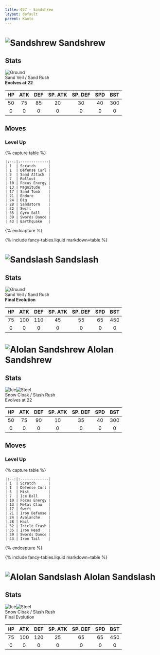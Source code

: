 ```yaml
---
title: 027 - Sandshrew
layout: default
parent: Kanto
---
```


# ![Sandshrew](https://serebii.net/pokedex-sm/icon/027.png) Sandshrew
## Stats

![Ground](https://archives.bulbagarden.net/media/upload/thumb/2/27/Ground_icon_SwSh.png/64px-Ground_icon_SwSh.png)  
Sand Veil / Sand Rush  
**Evolves at 22**

| HP | ATK | DEF | SP. ATK | SP. DEF | SPD | BST |
|:--:|:---:|:---:|:-------:|:-------:|:---:|:---:|
| 50 | 75  | 85  | 20      | 30      | 40  | 300 |
| 0  | 0   | 0   | 0       | 0       | 0   | 0   |

## Moves
### Level Up

{% capture table %}
```table
|:--:|:-------------|
| 1  | Scratch      |
| 1  | Defense Curl |
| 5  | Sand Attack  |
| 7  | Rollout      |
| 10 | Focus Energy |
| 13 | Magnitude    |
| 17 | Sand Tomb    |
| 21 | Endure       |
| 24 | Dig          |
| 28 | Sandstorm    |
| 32 | Swift        |
| 35 | Gyro Ball    |
| 39 | Swords Dance |
| 43 | Earthquake   |
```
{% endcapture %}

<div markdown="0">{% include fancy-tables.liquid markdown=table %}</div>

# ![Sandslash](https://serebii.net/pokedex-sm/icon/028.png) Sandslash
## Stats

![Ground](https://archives.bulbagarden.net/media/upload/thumb/2/27/Ground_icon_SwSh.png/64px-Ground_icon_SwSh.png)   
Sand Veil / Sand Rush  
**Final Evolution**

| HP | ATK  | DEF  | SP. ATK | SP. DEF | SPD | BST |
|:--:|:----:|:----:|:-------:|:-------:|:---:|:---:|
| 75 | 100  | 110  | 45      | 55      | 65  | 450 |
| 0  | 0    | 0    | 0       | 0       | 0   | 0   |

# ![Alolan Sandshrew](https://serebii.net/pokedex-sm/icon/027-a.png) Alolan Sandshrew
## Stats

![Ice](https://archives.bulbagarden.net/media/upload/thumb/1/15/Ice_icon_SwSh.png/64px-Ice_icon_SwSh.png)![Steel](https://archives.bulbagarden.net/media/upload/thumb/0/09/Steel_icon_SwSh.png/64px-Steel_icon_SwSh.png)  
Snow Cloak / Slush Rush  
Evolves at 22

| HP | ATK | DEF | SP. ATK | SP. DEF | SPD | BST |
|:--:|:---:|:---:|:-------:|:-------:|:---:|:---:|
| 50 | 75  | 90  | 10      | 35      | 40  | 300 |
| 0  | 0   | 0   | 0       | 0       | 0   | 0   |

## Moves
### Level Up

{% capture table %}
```table
|:--:|:-------------|
| 1  | Scratch      |
| 1  | Defense Curl |
| 5  | Mist         |
| 7  | Ice Ball     |
| 10 | Focus Energy |
| 13 | Metal Claw   |
| 17 | Swift        |
| 21 | Iron Defense |
| 24 | Avalanche    |
| 28 | Hail         |
| 32 | Icicle Crash |
| 35 | Iron Head    |
| 39 | Swords Dance |
| 43 | Iron Tail    |
```
{% endcapture %}

<div markdown="0">{% include fancy-tables.liquid markdown=table %}</div>

# ![Alolan Sandslash](https://serebii.net/pokedex-sm/icon/028-a.png) Alolan Sandslash
## Stats

![Ice](https://archives.bulbagarden.net/media/upload/thumb/1/15/Ice_icon_SwSh.png/64px-Ice_icon_SwSh.png)![Steel](https://archives.bulbagarden.net/media/upload/thumb/0/09/Steel_icon_SwSh.png/64px-Steel_icon_SwSh.png)  
Snow Cloak / Slush Rush  
Final Evolution

| HP | ATK  | DEF  | SP. ATK | SP. DEF | SPD | BST |
|:--:|:----:|:----:|:-------:|:-------:|:---:|:---:|
| 75 | 100  | 120  | 25      | 65      | 65  | 450 |
| 0  | 0    | 0    | 0       | 0       | 0   | 0   |